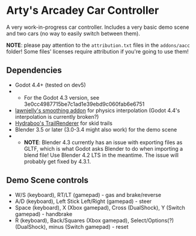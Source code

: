# Arty's Arcadey Car Controller

A very work-in-progress car controller. Includes a very basic demo scene and
two cars (no way to easily switch between them).

**NOTE**: please pay attention to the `attribution.txt` files in the
`addons/aacc` folder! Some files' licenses require attribution if you're going
to use them!

## Dependencies
- Godot 4.4+ (tested on dev5)
- - For the Godot 4.3 version, see 3e0cc4987715be7c1ad1e39ebd9c060fab6e6751
- [lawnjelly's smoothing addon](https://github.com/lawnjelly/smoothing-addon/tree/4.x)
  for physics interpolation (Godot 4.4's interpolation is currently broken?)
- [Hydraboo's TrailRenderer](https://github.com/Hyrdaboo/TrailRenderer)
  for skid trails
- Blender 3.5 or later (3.0-3.4 might also work) for the demo scene
- - **NOTE**: Blender 4.3 currently has an issue with exporting files as GLTF,
	which is what Godot asks Blender to do when importing a blend file! Use
	Blender 4.2 LTS in the meantime. The issue will probably get fixed by 4.3.1.

## Demo Scene controls
- W/S (keyboard), RT/LT (gamepad) - gas and brake/reverse
- A/D (keyboard), Left Stick Left/Right (gamepad) - steer
- Space (keyboard), X (Xbox gamepad), Cross (DualShock), Y (Switch gamepad) -
  handbrake
- R (keyboard), Back/Squares (Xbox gamepad), Select/Options(?) (DualShock),
  minus (Switch gamepad) - reset
